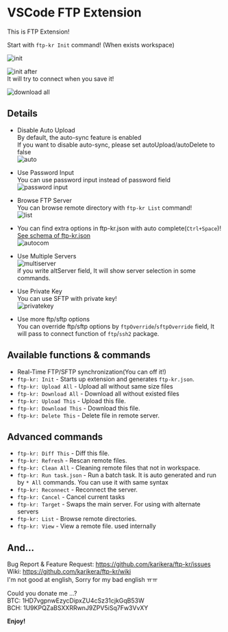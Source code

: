 # VSCode FTP Extension

This is FTP Extension!

Start with `ftp-kr Init` command! (When exists workspace)

![init](images/init.png)

![init after](images/init-after.png)  
It will try to connect when you save it!  

![download all](images/downloadall.png)

## Details

* Disable Auto Upload  
By default, the auto-sync feature is enabled  
If you want to disable auto-sync, please set autoUpload/autoDelete to false  
![auto](images/autofeature.png)

* Use Password Input  
You can use password input instead of password field  
![password input](images/password.png)

* Browse FTP Server  
You can browse remote directory with `ftp-kr List` command!  
![list](images/list.png)

* You can find extra options in ftp-kr.json with auto complete(`Ctrl+Space`)!  
[See schema of ftp-kr.json](./schema/ftp-kr.md)  
![autocom](images/autocomplete.png)

* Use Multiple Servers  
![multiserver](images/multiserver.png)  
if you write altServer field, It will show server selection in some commands.

* Use Private Key  
You can use SFTP with private key!  
![privatekey](images/privatekey.png)

* Use more ftp/sftp options  
You can override ftp/sftp options by `ftpOverride`/`sftpOverride` field, It will pass to connect function of `ftp`/`ssh2` package.

## Available functions & commands
* Real-Time FTP/SFTP synchronization(You can off it!)
* `ftp-kr: Init` - Starts up extension and generates `ftp-kr.json`.
* `ftp-kr: Upload All` - Upload all without same size files
* `ftp-kr: Download All` - Download all without existed files
* `ftp-kr: Upload This` - Upload this file.
* `ftp-kr: Download This` - Download this file.
* `ftp-kr: Delete This` - Delete file in remote server.

## Advanced commands
* `ftp-kr: Diff This` - Diff this file.
* `ftp-kr: Refresh` - Rescan remote files.
* `ftp-kr: Clean All` - Cleaning remote files that not in workspace.
* `ftp-kr: Run task.json` - Run a batch task. It is auto generated and run by `* All` commands. You can use it with same syntax
* `ftp-kr: Reconnect` - Reconnect the server.
* `ftp-kr: Cancel` - Cancel current tasks
* `ftp-kr: Target` - Swaps the main server. For using with alternate servers
* `ftp-kr: List` - Browse remote directories. 
* `ftp-kr: View` - View a remote file. used internally


## And...

Bug Report & Feature Request: https://github.com/karikera/ftp-kr/issues  
Wiki: https://github.com/karikera/ftp-kr/wiki  
I'm not good at english, Sorry for my bad english ㅠㅠ  

Could you donate me ...?  
BTC: 1HD7vgpnwEzycDipxZU4cSz31cjkGqB53W  
BCH: 1U9KPQZaBSXXRRwnJ9ZPV5iSq7Fw3VvXY

**Enjoy!**